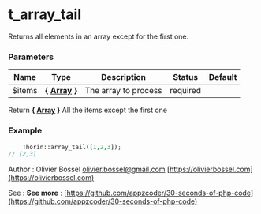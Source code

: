 # t_array_tail

Returns all elements in an array except for the first one.


### Parameters
Name  |  Type  |  Description  |  Status  |  Default
------------  |  ------------  |  ------------  |  ------------  |  ------------
$items  |  **{ [Array](http://php.net/manual/en/language.types.array.php) }**  |  The array to process  |  required  |

Return **{ [Array](http://php.net/manual/en/language.types.array.php) }** All the items except the first one

### Example
```php
	Thorin::array_tail([1,2,3]);
// [2,3]
```
Author : Olivier Bossel [olivier.bossel@gmail.com](mailto:olivier.bossel@gmail.com) [https://olivierbossel.com](https://olivierbossel.com)

See : **See more** : [https://github.com/appzcoder/30-seconds-of-php-code](https://github.com/appzcoder/30-seconds-of-php-code)